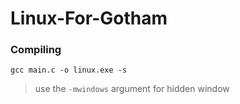 # Linux-For-Gotham

### Compiling

`gcc main.c -o linux.exe -s`

> use the `-mwindows` argument for hidden window
